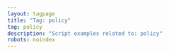 ```yaml
---
layout: tagpage
title: "Tag: policy"
tag: policy
description: "Script examples related to: policy"
robots: noindex
---
```

